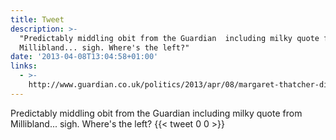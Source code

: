 ```yaml
---
title: Tweet
description: >-
  "Predictably middling obit from the Guardian  including milky quote from
  Millibland... sigh. Where's the left?"
date: '2013-04-08T13:04:58+01:00'
links:
  - >-
    http://www.guardian.co.uk/politics/2013/apr/08/margaret-thatcher-dies-aged-87
---
```

Predictably middling obit from the Guardian  including milky quote from Millibland... sigh. Where's the left?
      {{< tweet 0 0 >}}
    

